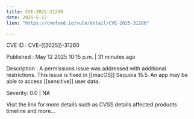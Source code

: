 ```yaml
---
title: CVE-2025-31260
date: 2025-5-12
lien: "https://cvefeed.io/vuln/detail/CVE-2025-31260"

---
```


CVE ID : CVE-[[2025]]-31260

Published :  May 12
2025
10:15 p.m. | 31 minutes ago

Description : A permissions issue was addressed with additional restrictions. This issue is fixed in [[macOS]] Sequoia 15.5. An app may be able to access [[sensitive]] user data.

Severity: 0.0 | NA

Visit the link for more details
such as CVSS details
affected products
timeline
and more...
